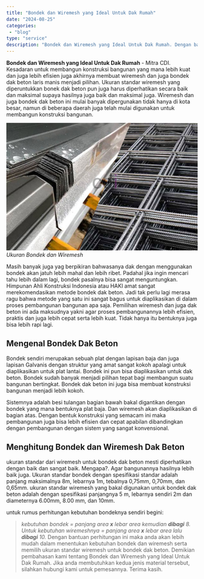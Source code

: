 ```yaml
---
title: "Bondek dan Wiremesh yang Ideal Untuk Dak Rumah"
date: "2024-08-25"
categories:
 - "blog"
type: "service"
description: "Bondek dan Wiremesh yang Ideal Untuk Dak Rumah. Dengan bantuan perhitungan ini maka anda akan lebih mudah dalam menentukan kebutuhan bondek dan wiremesh sert..."
---
```


**Bondek dan Wiremesh yang Ideal Untuk Dak Rumah** - Mitra CDI. Kesadaran untuk membangun konstruksi bangunan yang mana lebih kuat dan juga lebih efisien juga akhirnya membuat wiremesh dan juga bondek dak beton laris manis menjadi pilihan. Ukuran standar wiremesh yang diperuntukkan bonek dak beton pun juga harus diperhatikan secara baik dan maksimal supaya hasilnya juga baik dan maksimal juga. Wiremesh dan juga bondek dak beton ini mulai banyak dipergunakan tidak hanya di kota besar, namun di beberapa daerah juga telah mulai digunakan untuk membangun konstruksi bangunan.

![Ukuran Bondek dan Wiremesh](/images/blog/wiremesh-dan-bondek.jpg)
*Ukuran Bondek dan Wiremesh*

Masih banyak juga yag berpikiran bahwasanya dak dengan menggunakan bondek akan jatuh lebih mahal dan lebih ribet. Padahal jika ingin mencari tahu lebih dalam lagi, bondek pasalnya bisa sangat menguntungkan. Himpunan Ahli Konstruksi Indonesia atau HAKI amat sangat merekomendasikan metode bondek dak beton. Jadi tak perlu lagi merasa ragu bahwa metode yang satu ini sangat bagus untuk diaplikasikan di dalam proses pembangunan bangunan apa saja. Pemilihan wiremesh dan juga dak beton ini ada maksudnya yakni agar proses pembangunannya lebih efisien, praktis dan juga lebih cepat serta lebih kuat. Tidak hanya itu bentuknya juga bisa lebih rapi lagi.

 ## Mengenal Bondek Dak Beton

Bondek sendiri merupakan sebuah plat dengan lapisan baja dan juga lapisan Galvanis dengan struktur yang amat sangat kokoh apalagi untuk diaplikasikan untuk plat lantai. Bondek ini pun bisa diaplikasikan untuk dak beton. Bondek sudah banyak menjadi pilihan tepat bagi membangun suatu bangunan bertingkat. Bondek dak beton ini juga bisa membuat konstruksi bangunan menjadi lebih kokoh.

Sistemnya adalah besi tulangan bagian bawah bakal digantikan dengan bondek yang mana bentuknya plat baja. Dan wiremesh akan diaplikasikan di bagian atas. Dengan bentuk konstruksi yang semacam ini maka pembangunan juga bisa lebih efisien dan cepat apabilan dibandingkan dengan pembangunan dengan sistem yang sangat konvensional.

 ## Menghitung Bondek dan Wiremesh Dak Beton

ukuran standar dari wiremesh untuk bondek dak beton mesti diperhatikan dengan baik dan sangat baik. Mengapa?. Agar bangunannya hasilnya lebih baik juga. Ukuran standar bondek dengan spesifikasi standar adalah panjang maksimalnya 8m, lebarnya 1m, tebalnya 0,75mm, 0,70mm, dan 0,65mm. ukuran standar wiremesh yang bakal digunakan untuk bondek dak beton adalah dengan spesifikasi panjangnya 5 m, lebarnya sendiri 2m dan diameternya 6.00mm, 8.00 mm, dan 10mm.

untuk rumus perhitungan kebutuhan bondeknya sendiri begini:
> _kebutuhan bondek = panjang area **x** lebar area kemudian **dibagi** 8\. Untuk kebutuhan wiremeshnya = panjang area **x** lebar area lalu **dibagi** 10._
Dengan bantuan perhitungan ini maka anda akan lebih mudah dalam menentukan kebutuhan bondek dan wiremesh serta memilih ukuran standar wiremesh untuk bondek dak beton. Demikian pembahasan kami tentang Bondek dan Wiremesh yang Ideal Untuk Dak Rumah. Jika anda membutuhkan kedua jenis material tersebut, silahkan hubungi kami untuk pemesannya. Terima kasih.

